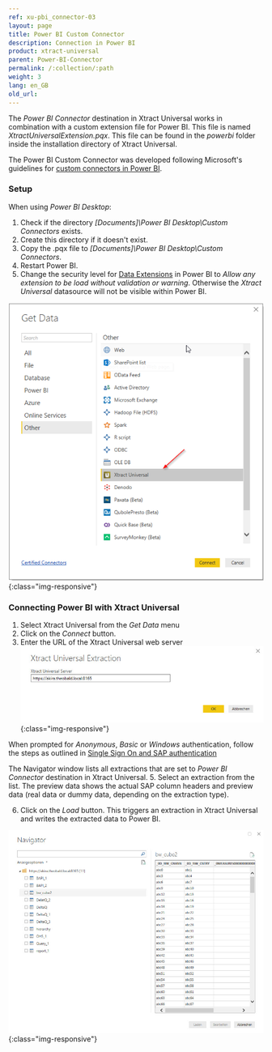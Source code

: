 ```yaml
---
ref: xu-pbi_connector-03
layout: page
title: Power BI Custom Connector
description: Connection in Power BI
product: xtract-universal
parent: Power-BI-Connector
permalink: /:collection/:path
weight: 3
lang: en_GB
old_url: 
---
```



The *Power BI Connector* destination in Xtract Universal works in combination with a custom extension file for Power BI. This file is named *XtractUniversalExtension.pqx*. This file can be found in the *powerbi* folder inside the installation directory of Xtract Universal. 

The Power BI Custom Connector was developed following Microsoft's guidelines for [custom connectors in Power BI](https://docs.microsoft.com/en-US/power-bi/desktop-connector-extensibility). 

### Setup 

When using *Power BI Desktop*:
1. Check if the directory *[Documents]\Power BI Desktop\Custom Connectors* exists.
2. Create this directory if it doesn't exist.
3. Copy the .pqx file to *[Documents]\Power BI Desktop\Custom Connectors*.
4. Restart Power BI. <br>
5. Change the security level for [Data Extensions](https://docs.microsoft.com/en-us/power-bi/desktop-connector-extensibility#data-extension-security) in Power BI to *Allow any extension to be load without validation or warning*. Otherwise the *Xtract Universal* datasource will not be visible within Power BI.

![powerbi-datasource](/img/content/XU_pbi_connector_xu_datasouce.png){:class="img-responsive"}

### Connecting Power BI with Xtract Universal

1. Select Xtract Universal from the *Get Data* menu
2. Click on the *Connect* button.
3. Enter the URL of the Xtract Universal web server   
![powerbi-XU_URL](/img/content/XU_pbi_connector_XU_URL.jpg){:class="img-responsive"}

When prompted for *Anonymous*, *Basic* or *Windows* authentication, follow the steps as outlined in [Single Sign On and SAP authentication](./pbi-SSO) 

The Navigator window lists all extractions that are set to *Power BI Connector* destination in Xtract Universal. 
5. Select an extraction from the list. The preview data shows the actual SAP column headers and preview data (real data or dummy data, depending on the extraction type).

6. Click on the *Load* button. This triggers an extraction in Xtract Universal and writes the extracted data to Power BI.

![powerbi-navigator](/img/content/XU_pbi_connector_navigator.jpg){:class="img-responsive"}

